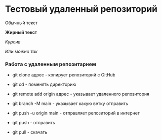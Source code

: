 # Тестовый удаленный репозиторий

Обычный текст

**Жирный текст**

*Курсив* 

_Или можно так_

### Работа с удаленным репозитарием
* git clone адрес - копирует репозиторий с GitHub
* git cd - поменять директорию

* git remote add origin адрес - указывает удаленного репозитория
* git branch -M main - указывает какую ветку отправить
* git push -u origin main - отправляет репозиторий в интернет
* git push - отправить
* git pull - скачать